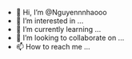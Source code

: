 - 👋 Hi, I’m @Nguyennnhaooo
- 👀 I’m interested in ...
- 🌱 I’m currently learning ...
- 💞️ I’m looking to collaborate on ...
- 📫 How to reach me ...

<!---
Nguyennnhaooo/Nguyennnhaooo is a ✨ special ✨ repository because its `README.md` (this file) appears on your GitHub profile.
You can click the Preview link to take a look at your changes.
--->

